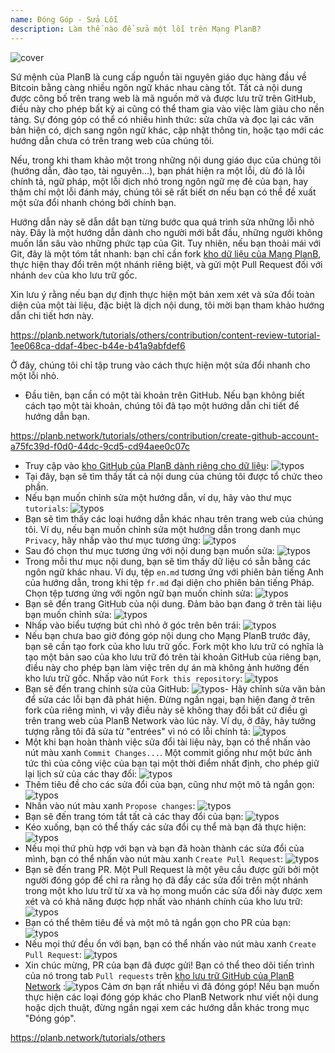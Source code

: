 ```yaml
---
name: Đóng Góp - Sửa Lỗi
description: Làm thế nào để sửa một lỗi trên Mạng PlanB?
---
```

![cover](assets/cover.webp)

Sứ mệnh của PlanB là cung cấp nguồn tài nguyên giáo dục hàng đầu về Bitcoin bằng càng nhiều ngôn ngữ khác nhau càng tốt. Tất cả nội dung được công bố trên trang web là mã nguồn mở và được lưu trữ trên GitHub, điều này cho phép bất kỳ ai cũng có thể tham gia vào việc làm giàu cho nền tảng. Sự đóng góp có thể có nhiều hình thức: sửa chữa và đọc lại các văn bản hiện có, dịch sang ngôn ngữ khác, cập nhật thông tin, hoặc tạo mới các hướng dẫn chưa có trên trang web của chúng tôi.

Nếu, trong khi tham khảo một trong những nội dung giáo dục của chúng tôi (hướng dẫn, đào tạo, tài nguyên...), bạn phát hiện ra một lỗi, dù đó là lỗi chính tả, ngữ pháp, một lỗi dịch nhỏ trong ngôn ngữ mẹ đẻ của bạn, hay thậm chí một lỗi đánh máy, chúng tôi sẽ rất biết ơn nếu bạn có thể đề xuất một sửa đổi nhanh chóng bởi chính bạn.

Hướng dẫn này sẽ dẫn dắt bạn từng bước qua quá trình sửa những lỗi nhỏ này. Đây là một hướng dẫn dành cho người mới bắt đầu, những người không muốn lấn sâu vào những phức tạp của Git. Tuy nhiên, nếu bạn thoải mái với Git, đây là một tóm tắt nhanh: bạn chỉ cần fork [kho dữ liệu của Mạng PlanB](https://github.com/PlanB-Network/bitcoin-educational-content), thực hiện thay đổi trên một nhánh riêng biệt, và gửi một Pull Request đối với nhánh `dev` của kho lưu trữ gốc.

Xin lưu ý rằng nếu bạn dự định thực hiện một bản xem xét và sửa đổi toàn diện của một tài liệu, đặc biệt là dịch nội dung, tôi mời bạn tham khảo hướng dẫn chi tiết hơn này.

https://planb.network/tutorials/others/contribution/content-review-tutorial-1ee068ca-ddaf-4bec-b44e-b41a9abfdef6

 Ở đây, chúng tôi chỉ tập trung vào cách thực hiện một sửa đổi nhanh cho một lỗi nhỏ.

- Đầu tiên, bạn cần có một tài khoản trên GitHub. Nếu bạn không biết cách tạo một tài khoản, chúng tôi đã tạo một hướng dẫn chi tiết để hướng dẫn bạn.

https://planb.network/tutorials/others/contribution/create-github-account-a75fc39d-f0d0-44dc-9cd5-cd94aee0c07c


- Truy cập vào [kho GitHub của PlanB dành riêng cho dữ liệu](https://github.com/PlanB-Network/bitcoin-educational-content):
![typos](assets/01.webp)
- Tại đây, bạn sẽ tìm thấy tất cả nội dung của chúng tôi được tổ chức theo phần.
- Nếu bạn muốn chỉnh sửa một hướng dẫn, ví dụ, hãy vào thư mục `tutorials`:
![typos](assets/02.webp)
- Bạn sẽ tìm thấy các loại hướng dẫn khác nhau trên trang web của chúng tôi. Ví dụ, nếu bạn muốn chỉnh sửa một hướng dẫn trong danh mục `Privacy`, hãy nhấp vào thư mục tương ứng:
![typos](assets/03.webp)
- Sau đó chọn thư mục tương ứng với nội dung bạn muốn sửa:
![typos](assets/04.webp)
- Trong mỗi thư mục nội dung, bạn sẽ tìm thấy dữ liệu có sẵn bằng các ngôn ngữ khác nhau. Ví dụ, tệp `en.md` tương ứng với phiên bản tiếng Anh của hướng dẫn, trong khi tệp `fr.md` đại diện cho phiên bản tiếng Pháp. Chọn tệp tương ứng với ngôn ngữ bạn muốn chỉnh sửa: ![typos](assets/05.webp)
- Bạn sẽ đến trang GitHub của nội dung. Đảm bảo bạn đang ở trên tài liệu bạn muốn chỉnh sửa: ![typos](assets/06.webp)
- Nhấp vào biểu tượng bút chì nhỏ ở góc trên bên trái: ![typos](assets/07.webp)
- Nếu bạn chưa bao giờ đóng góp nội dung cho Mạng PlanB trước đây, bạn sẽ cần tạo fork của kho lưu trữ gốc. Fork một kho lưu trữ có nghĩa là tạo một bản sao của kho lưu trữ đó trên tài khoản GitHub của riêng bạn, điều này cho phép bạn làm việc trên dự án mà không ảnh hưởng đến kho lưu trữ gốc. Nhấp vào nút `Fork this repository`: ![typos](assets/08.webp)
- Bạn sẽ đến trang chỉnh sửa của GitHub: ![typos](assets/09.webp)- Hãy chỉnh sửa văn bản để sửa các lỗi bạn đã phát hiện. Đừng ngần ngại, bạn hiện đang ở trên fork của riêng mình, vì vậy điều này sẽ không thay đổi bất cứ điều gì trên trang web của PlanB Network vào lúc này. Ví dụ, ở đây, hãy tưởng tượng rằng tôi đã sửa từ "entrées" vì nó có lỗi chính tả: ![typos](assets/10.webp)
- Một khi bạn hoàn thành việc sửa đổi tài liệu này, bạn có thể nhấn vào nút màu xanh `Commit Changes...`. Một commit giống như một bức ảnh tức thì của công việc của bạn tại một thời điểm nhất định, cho phép giữ lại lịch sử của các thay đổi: ![typos](assets/11.webp)
- Thêm tiêu đề cho các sửa đổi của bạn, cũng như một mô tả ngắn gọn: ![typos](assets/12.webp)
- Nhấn vào nút màu xanh `Propose changes`: ![typos](assets/13.webp)
- Bạn sẽ đến trang tóm tắt tất cả các thay đổi của bạn: ![typos](assets/14.webp)
- Kéo xuống, bạn có thể thấy các sửa đổi cụ thể mà bạn đã thực hiện: ![typos](assets/15.webp)
- Nếu mọi thứ phù hợp với bạn và bạn đã hoàn thành các sửa đổi của mình, bạn có thể nhấn vào nút màu xanh `Create Pull Request`: ![typos](assets/16.webp)
- Bạn sẽ đến trang PR. Một Pull Request là một yêu cầu được gửi bởi một người đóng góp để chỉ ra rằng họ đã đẩy các sửa đổi trên một nhánh trong một kho lưu trữ từ xa và họ mong muốn các sửa đổi này được xem xét và có khả năng được hợp nhất vào nhánh chính của kho lưu trữ: ![typos](assets/17.webp)
- Bạn có thể thêm tiêu đề và một mô tả ngắn gọn cho PR của bạn: ![typos](assets/18.webp)
- Nếu mọi thứ đều ổn với bạn, bạn có thể nhấn vào nút màu xanh `Create Pull Request`: ![typos](assets/19.webp)
- Xin chúc mừng, PR của bạn đã được gửi! Bạn có thể theo dõi tiến trình của nó trong tab `Pull requests` trên [kho lưu trữ GitHub của PlanB Network](https://github.com/PlanB-Network/bitcoin-educational-content/pulls) :![typos](assets/20.webp)
Cảm ơn bạn rất nhiều vì đã đóng góp! Nếu bạn muốn thực hiện các loại đóng góp khác cho PlanB Network như viết nội dung hoặc dịch thuật, đừng ngần ngại xem các hướng dẫn khác trong mục "Đóng góp".

https://planb.network/tutorials/others


